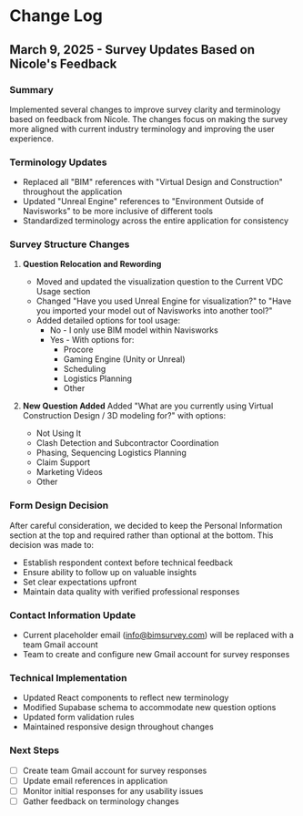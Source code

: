 # Change Log

## March 9, 2025 - Survey Updates Based on Nicole's Feedback

### Summary
Implemented several changes to improve survey clarity and terminology based on feedback from Nicole. The changes focus on making the survey more aligned with current industry terminology and improving the user experience.

### Terminology Updates
- Replaced all "BIM" references with "Virtual Design and Construction" throughout the application
- Updated "Unreal Engine" references to "Environment Outside of Navisworks" to be more inclusive of different tools
- Standardized terminology across the entire application for consistency

### Survey Structure Changes
1. **Question Relocation and Rewording**
   - Moved and updated the visualization question to the Current VDC Usage section
   - Changed "Have you used Unreal Engine for visualization?" to "Have you imported your model out of Navisworks into another tool?"
   - Added detailed options for tool usage:
     - No - I only use BIM model within Navisworks
     - Yes - With options for:
       - Procore
       - Gaming Engine (Unity or Unreal)
       - Scheduling
       - Logistics Planning
       - Other

2. **New Question Added**
   Added "What are you currently using Virtual Construction Design / 3D modeling for?" with options:
   - Not Using It
   - Clash Detection and Subcontractor Coordination
   - Phasing, Sequencing Logistics Planning
   - Claim Support
   - Marketing Videos
   - Other

### Form Design Decision
After careful consideration, we decided to keep the Personal Information section at the top and required rather than optional at the bottom. This decision was made to:
- Establish respondent context before technical feedback
- Ensure ability to follow up on valuable insights
- Set clear expectations upfront
- Maintain data quality with verified professional responses

### Contact Information Update
- Current placeholder email (info@bimsurvey.com) will be replaced with a team Gmail account
- Team to create and configure new Gmail account for survey responses

### Technical Implementation
- Updated React components to reflect new terminology
- Modified Supabase schema to accommodate new question options
- Updated form validation rules
- Maintained responsive design throughout changes

### Next Steps
- [ ] Create team Gmail account for survey responses
- [ ] Update email references in application
- [ ] Monitor initial responses for any usability issues
- [ ] Gather feedback on terminology changes 